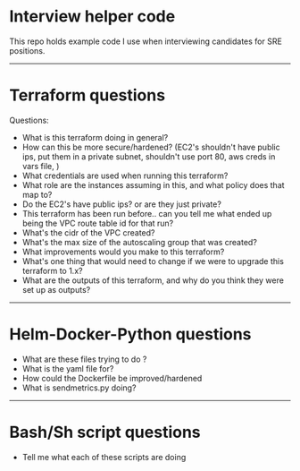 # Interview helper code
This repo holds example code I use when interviewing candidates for SRE positions.

------------


# Terraform questions
Questions:
- What is this terraform doing in general?
- How can this be more secure/hardened?  (EC2's shouldn't have public ips, put them in a private subnet, shouldn't use port 80, aws creds in vars file, )
- What credentials are used when running this terraform?
- What role are the instances assuming in this, and what policy does that map to?
- Do the EC2's have public ips? or are they just private?
- This terraform has been run before.. can you tell me what ended up being the VPC route table id for that run?
- What's the cidr of the VPC created?
- What's the max size of the autoscaling group that was created?
- What improvements would you make to this terraform?
- What's one thing that would need to change if we were to upgrade this terraform to 1.x?
- What are the outputs of this terraform, and why do you think they were set up as outputs?


------------

# Helm-Docker-Python questions
- What are these files trying to do ?
- What is the yaml file for?
- How could the Dockerfile be improved/hardened
- What is sendmetrics.py doing?


------------

# Bash/Sh script questions
- Tell me what each of these scripts are doing